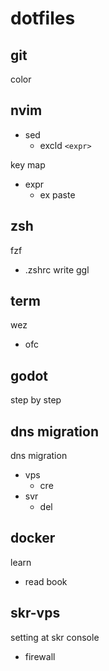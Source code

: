 
# dotfiles


## git

color


## nvim

- sed
  - excld `<expr>`

key map
- expr
  - ex paste


## zsh

fzf
- .zshrc write ggl


## term

wez
- ofc


## godot

step by step


## dns migration

dns migration
- vps
  - cre
- svr
  - del


## docker

learn
- read book


## skr-vps

setting at skr console
- firewall


